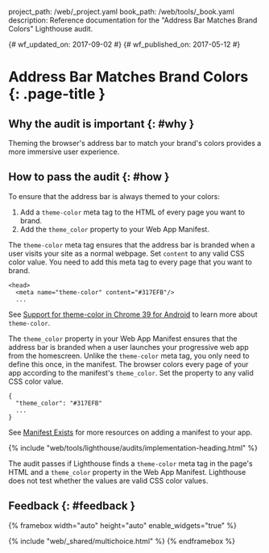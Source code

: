 project_path: /web/_project.yaml
book_path: /web/tools/_book.yaml
description: Reference documentation for the "Address Bar Matches Brand Colors" Lighthouse audit.

{# wf_updated_on: 2017-09-02 #}
{# wf_published_on: 2017-05-12 #}

# Address Bar Matches Brand Colors  {: .page-title }

## Why the audit is important {: #why }

Theming the browser's address bar to match your brand's colors provides
a more immersive user experience.

## How to pass the audit {: #how }

To ensure that the address bar is always themed to your colors:

1. Add a `theme-color` meta tag to the HTML of every page you want to brand.
1. Add the `theme_color` property to your Web App Manifest.

The `theme-color` meta tag ensures that the address bar is branded when
a user visits your site as a normal webpage. Set `content` to any valid CSS
color value. You need to add this meta tag to every page that you want to
brand.

    <head>
      <meta name="theme-color" content="#317EFB"/>
      ...

See [Support for theme-color in Chrome 39 for Android][theme-color] to
learn more about `theme-color`.

[theme-color]: /web/updates/2014/11/Support-for-theme-color-in-Chrome-39-for-Android

The `theme_color` property in your Web App Manifest ensures that the address
bar is branded when a user launches your progressive web
app from the homescreen. Unlike the `theme-color` meta tag, you only need
to define this once, in the manifest. The browser colors every page of your
app according to the manifest's `theme_color`. Set the property to any valid
CSS color value.

    {
      "theme_color": "#317EFB"
      ...
    }

See [Manifest Exists](manifest-exists#how) for more resources on adding a
manifest to your app.

{% include "web/tools/lighthouse/audits/implementation-heading.html" %}

The audit passes if Lighthouse finds a `theme-color` meta tag in the page's
HTML and a `theme_color` property in the Web App Manifest. Lighthouse does
not test whether the values are valid CSS color values.

## Feedback {: #feedback }

{% framebox width="auto" height="auto" enable_widgets="true" %}
<script>
var label = 'Address Bar / Helpful';
var url = 'https://github.com/google/webfundamentals/issues/new?title=[' +
      label + ']';
var feedback = {
  "category": "Lighthouse",
  "choices": [
    {
      "button": {
        "text": "This Doc Was Helpful"
      },
      "response": "Thanks for the feedback.",
      "analytics": {
        "label": label
      }
    },
    {
      "button": {
        "text": "This Doc Was Not Helpful"
      },
      "response": 'Sorry to hear that. Please <a href="' + url +
          '" target="_blank">open a GitHub issue</a> and tell us how to ' +
          'make it better.',
      "analytics": {
        "label": label,
        "value": 0
      }
    }
  ]
};
</script>
{% include "web/_shared/multichoice.html" %}
{% endframebox %}
